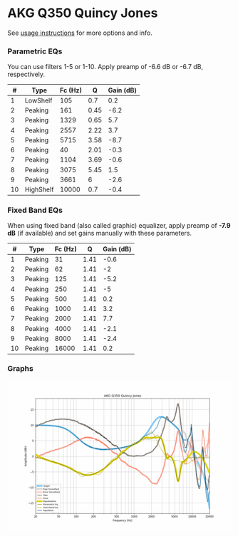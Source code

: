 # AKG Q350 Quincy Jones
See [usage instructions](https://github.com/jaakkopasanen/AutoEq#usage) for more options and info.

### Parametric EQs
You can use filters 1-5 or 1-10. Apply preamp of -6.6 dB or -6.7 dB, respectively.

|   # | Type      |   Fc (Hz) |    Q |   Gain (dB) |
|-----|-----------|-----------|------|-------------|
|   1 | LowShelf  |       105 | 0.7  |         0.2 |
|   2 | Peaking   |       161 | 0.45 |        -6.2 |
|   3 | Peaking   |      1329 | 0.65 |         5.7 |
|   4 | Peaking   |      2557 | 2.22 |         3.7 |
|   5 | Peaking   |      5715 | 3.58 |        -8.7 |
|   6 | Peaking   |        40 | 2.01 |        -0.3 |
|   7 | Peaking   |      1104 | 3.69 |        -0.6 |
|   8 | Peaking   |      3075 | 5.45 |         1.5 |
|   9 | Peaking   |      3661 | 6    |        -2.6 |
|  10 | HighShelf |     10000 | 0.7  |        -0.4 |

### Fixed Band EQs
When using fixed band (also called graphic) equalizer, apply preamp of **-7.9 dB** (if available) and set gains manually with these parameters.

|   # | Type    |   Fc (Hz) |    Q |   Gain (dB) |
|-----|---------|-----------|------|-------------|
|   1 | Peaking |        31 | 1.41 |        -0.6 |
|   2 | Peaking |        62 | 1.41 |        -2   |
|   3 | Peaking |       125 | 1.41 |        -5.2 |
|   4 | Peaking |       250 | 1.41 |        -5   |
|   5 | Peaking |       500 | 1.41 |         0.2 |
|   6 | Peaking |      1000 | 1.41 |         3.2 |
|   7 | Peaking |      2000 | 1.41 |         7.7 |
|   8 | Peaking |      4000 | 1.41 |        -2.1 |
|   9 | Peaking |      8000 | 1.41 |        -2.4 |
|  10 | Peaking |     16000 | 1.41 |         0.2 |

### Graphs
![](./AKG%20Q350%20Quincy%20Jones.png)
